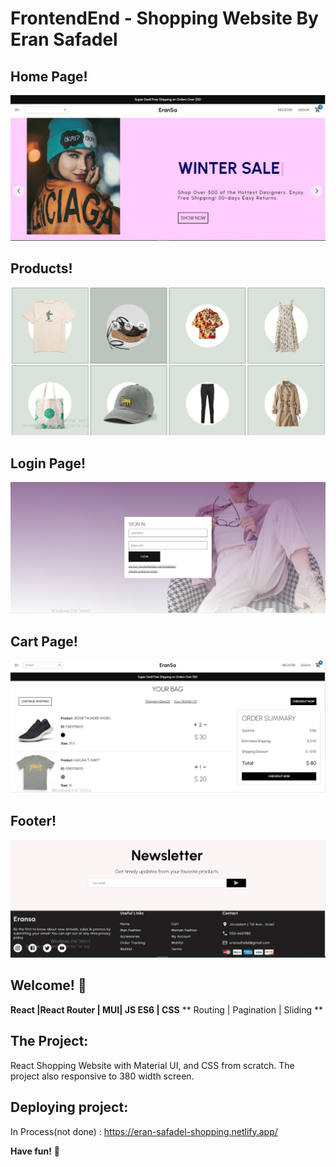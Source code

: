 # FrontendEnd  - Shopping Website By Eran Safadel

## Home Page! 
![Shopping Website Home](./images/HomePage.jpg)

## Products! 
![Shopping Website Products](./images/Products.jpg)

## Login Page! 
![Shopping Website Login](./images/Login.jpg)

## Cart Page! 
![Shopping Website Cart](./images/Cart.jpg)

## Footer! 
![Shopping Website Footer](./images/Footer.jpg)



## Welcome! 👋

**React |React Router | MUI| JS ES6 |  CSS**
** Routing |  Pagination | Sliding **

## The Project:
React Shopping Website with Material UI,  and CSS from scratch.
The project also responsive to 380 width screen.



## Deploying project:
In Process(not done) :
https://eran-safadel-shopping.netlify.app/


**Have fun!** 🚀
